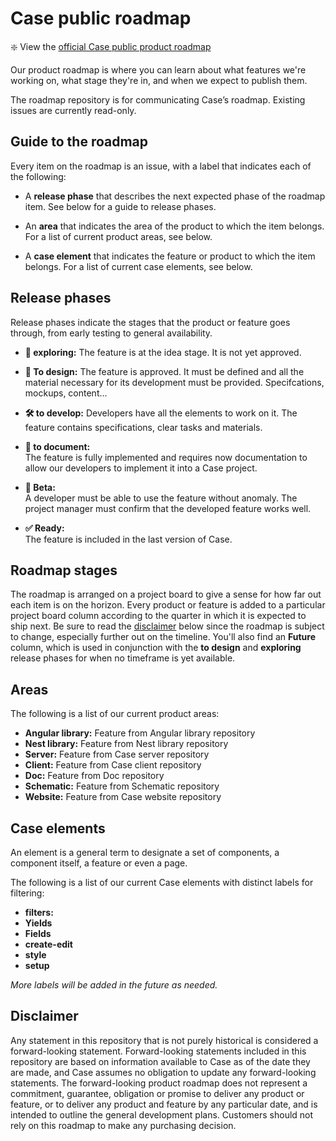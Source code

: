 # Case public roadmap

:sparkle: View the [official Case public product roadmap](https://github.com/orgs/case-app/projects/2)

Our product roadmap is where you can learn about what features we're working on, what stage they're in, and when we expect to publish them.

The roadmap repository is for communicating Case’s roadmap. Existing issues are currently read-only.

## Guide to the roadmap

Every item on the roadmap is an issue, with a label that indicates each of the following:

- A **release phase** that describes the next expected phase of the roadmap item. See below for a guide to release phases.

- An **area** that indicates the area of the product to which the item belongs. For a list of current product areas, see below.

- A **case element** that indicates the feature or product to which the item belongs. For a list of current case elements, see below.

## Release phases

Release phases indicate the stages that the product or feature goes through, from early testing to general availability.

- **💬 exploring:**
  The feature is at the idea stage. It is not yet approved.

- **🎨 To design:**
  The feature is approved. It must be defined and all the material necessary for its development must be provided. Specifcations, mockups, content...

- **🛠️ to develop:**
  Developers have all the elements to work on it. The feature contains specifications, clear tasks and materials.

- **📄 to document:**\
  The feature is fully implemented and requires now documentation to allow our developers to implement it into a Case project.

- **📝 Beta:**\
  A developer must be able to use the feature without anomaly. The project manager must confirm that the developed feature works well.

- **✅ Ready:**\
  The feature is included in the last version of Case.

## Roadmap stages

The roadmap is arranged on a project board to give a sense for how far out each item is on the horizon. Every product or feature is added to a particular project board column according to the quarter in which it is expected to ship next. Be sure to read the [disclaimer](#disclaimer) below since the roadmap is subject to change, especially further out on the timeline. You'll also find an **Future** column, which is used in conjunction with the **to design** and **exploring** release phases for when no timeframe is yet available.

## Areas

The following is a list of our current product areas:

- **Angular library:** Feature from Angular library repository
- **Nest library:** Feature from Nest library repository
- **Server:** Feature from Case server repository
- **Client:** Feature from Case client repository
- **Doc:** Feature from Doc repository
- **Schematic:** Feature from Schematic repository
- **Website:** Feature from Case website repository

## Case elements

An element is a general term to designate a set of components, a component itself, a feature or even a page.

The following is a list of our current Case elements with distinct labels for filtering:

- **filters:**
- **Yields**
- **Fields**
- **create-edit**
- **style**
- **setup**

_More labels will be added in the future as needed._

## Disclaimer

Any statement in this repository that is not purely historical is considered a forward-looking statement. Forward-looking statements included in this repository are based on information available to Case as of the date they are made, and Case assumes no obligation to update any forward-looking statements. The forward-looking product roadmap does not represent a commitment, guarantee, obligation or promise to deliver any product or feature, or to deliver any product and feature by any particular date, and is intended to outline the general development plans. Customers should not rely on this roadmap to make any purchasing decision.
